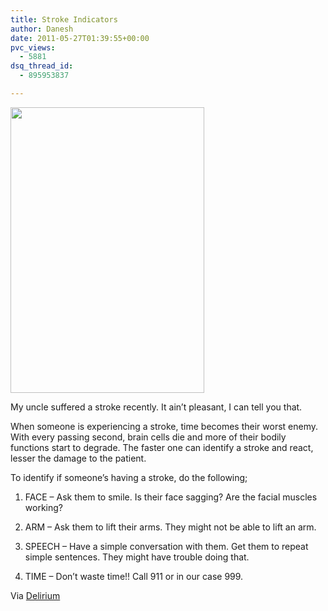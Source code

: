```yaml
---
title: Stroke Indicators
author: Danesh
date: 2011-05-27T01:39:55+00:00
pvc_views:
  - 5881
dsq_thread_id:
  - 895953837

---
```

<img loading="lazy" class="alignnone size-full wp-image-2264" title="stroke_FAST_checklist" src="/wp-content/uploads/2011/05/stroke_FAST_checklist.gif" alt="" width="310" height="457" />

My uncle suffered a stroke recently. It ain&#8217;t pleasant, I can tell you that.

When someone is experiencing a stroke, time becomes their worst enemy. With every passing second, brain cells die and more of their bodily functions start to degrade. The faster one can identify a stroke and react, lesser the damage to the patient.

To identify if someone&#8217;s having a stroke, do the following;

1. FACE &#8211; Ask them to smile. Is their face sagging? Are the facial muscles working?

2. ARM &#8211; Ask them to lift their arms. They might not be able to lift an arm.

3. SPEECH &#8211; Have a simple conversation with them. Get them to repeat simple sentences. They might have trouble doing that.

4. TIME &#8211; Don&#8217;t waste time!! Call 911 or in our case 999.

Via [Delirium][1]

 [1]: http://www.abinesh.com/delirium/posts/stroke-indicators/ "Stroke Indicators"